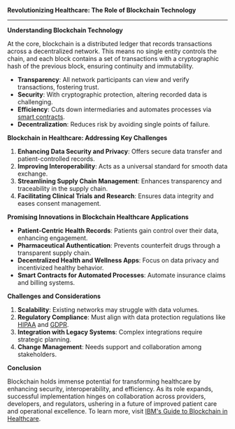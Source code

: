 **Revolutionizing Healthcare: The Role of Blockchain Technology**

---

**Understanding Blockchain Technology**

At the core, blockchain is a distributed ledger that records transactions across a decentralized network. This means no single entity controls the chain, and each block contains a set of transactions with a cryptographic hash of the previous block, ensuring continuity and immutability.

- **Transparency**: All network participants can view and verify transactions, fostering trust.
- **Security**: With cryptographic protection, altering recorded data is challenging.
- **Efficiency**: Cuts down intermediaries and automates processes via [smart contracts](https://www.investopedia.com/terms/s/smart-contracts.asp).
- **Decentralization**: Reduces risk by avoiding single points of failure.

**Blockchain in Healthcare: Addressing Key Challenges**

1. **Enhancing Data Security and Privacy**: Offers secure data transfer and patient-controlled records. 
2. **Improving Interoperability**: Acts as a universal standard for smooth data exchange.
3. **Streamlining Supply Chain Management**: Enhances transparency and traceability in the supply chain.
4. **Facilitating Clinical Trials and Research**: Ensures data integrity and eases consent management.

**Promising Innovations in Blockchain Healthcare Applications**

- **Patient-Centric Health Records**: Patients gain control over their data, enhancing engagement.
- **Pharmaceutical Authentication**: Prevents counterfeit drugs through a transparent supply chain.
- **Decentralized Health and Wellness Apps**: Focus on data privacy and incentivized healthy behavior.
- **Smart Contracts for Automated Processes**: Automate insurance claims and billing systems.

**Challenges and Considerations**

1. **Scalability**: Existing networks may struggle with data volumes.
2. **Regulatory Compliance**: Must align with data protection regulations like [HIPAA](https://www.hhs.gov/hipaa/for-professionals/index.html) and [GDPR](https://gdpr-info.eu/).
3. **Integration with Legacy Systems**: Complex integrations require strategic planning.
4. **Change Management**: Needs support and collaboration among stakeholders.

**Conclusion**

Blockchain holds immense potential for transforming healthcare by enhancing security, interoperability, and efficiency. As its role expands, successful implementation hinges on collaboration across providers, developers, and regulators, ushering in a future of improved patient care and operational excellence. To learn more, visit [IBM's Guide to Blockchain in Healthcare](https://www.ibm.com/blogs/blockchain/category/healthcare/).